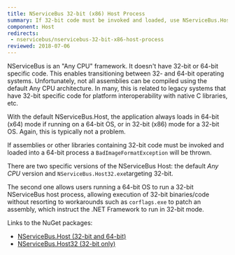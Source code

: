 ```yaml
---
title: NServiceBus 32-bit (x86) Host Process
summary: If 32-bit code must be invoked and loaded, use NServiceBus.Host32.exe
component: Host
redirects:
 - nservicebus/nservicebus-32-bit-x86-host-process
reviewed: 2018-07-06
---
```


NServiceBus is an "Any CPU" framework. It doesn't have 32-bit or 64-bit specific code. This enables transitioning between 32- and 64-bit operating systems. Unfortunately, not all assemblies can be compiled using the default Any CPU architecture. In many, this is related to legacy systems that have 32-bit specific code for platform interoperability with native C libraries, etc.

With the default NServiceBus.Host, the application always loads in 64-bit (x64) mode if running on a 64-bit OS, or in 32-bit (x86) mode for a 32-bit OS. Again, this is typically not a problem.

If assemblies or other libraries containing 32-bit code must be invoked and loaded into a 64-bit process a `BadImageFormatException` will be thrown.

There are two specific versions of the NServiceBus Host: the default *Any CPU* version and `NServiceBus.Host32.exe`targeting 32-bit.

The second one allows users running a 64-bit OS to run a 32-bit NServiceBus host process, allowing execution of 32-bit binaries/code without resorting to workarounds such as `corflags.exe` to patch an assembly, which instruct the .NET Framework to run in 32-bit mode.

Links to the NuGet packages:

 * [NServiceBus.Host (32-bit and 64-bit)](https://www.nuget.org/packages/NServiceBus.Host)
 * [NServiceBus.Host32 (32-bit only)](https://www.nuget.org/packages/NServiceBus.Host32)

